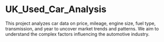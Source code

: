 # UK_Used_Car_Analysis
This project analyzes car data on price, mileage, engine size, fuel type, transmission, and year to uncover market trends and patterns. We aim to understand the complex factors influencing the automotive industry.
